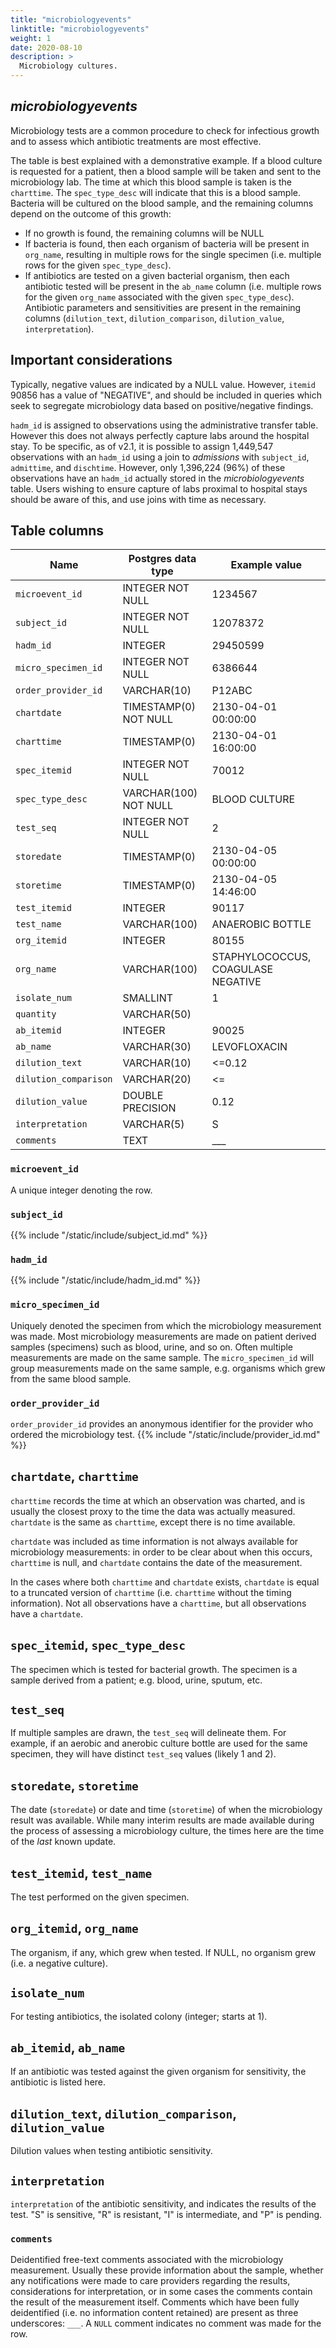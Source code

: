 ```yaml
---
title: "microbiologyevents"
linktitle: "microbiologyevents"
weight: 1
date: 2020-08-10
description: >
  Microbiology cultures.
---
```


## *microbiologyevents*

Microbiology tests are a common procedure to check for infectious growth and to assess which antibiotic treatments are most effective.

The table is best explained with a demonstrative example. If a blood culture is requested for a patient, then a blood sample will be taken and sent to the microbiology lab.
The time at which this blood sample is taken is the `charttime`.
The `spec_type_desc` will indicate that this is a blood sample.
Bacteria will be cultured on the blood sample, and the remaining columns depend on the outcome of this growth:

* If no growth is found, the remaining columns will be NULL
* If bacteria is found, then each organism of bacteria will be present in `org_name`, resulting in multiple rows for the single specimen (i.e. multiple rows for the given `spec_type_desc`).
* If antibiotics are tested on a given bacterial organism, then each antibiotic tested will be present in the `ab_name` column (i.e. multiple rows for the given `org_name` associated with the given `spec_type_desc`). Antibiotic parameters and sensitivities are present in the remaining columns (`dilution_text`, `dilution_comparison`, `dilution_value`, `interpretation`).

## Important considerations

Typically, negative values are indicated by a NULL value. However, `itemid` 90856 has a value of "NEGATIVE", and should be included in queries which seek to segregate microbiology data based on positive/negative findings.

`hadm_id` is assigned to observations using the administrative transfer table. However this does not always perfectly capture labs around the hospital stay.
To be specific, as of v2.1, it is possible to assign 1,449,547 observations with an `hadm_id` using a join to *admissions* with `subject_id`,  `admittime`, and `dischtime`. However, only 1,396,224 (96%) of these observations have an `hadm_id` actually stored in the *microbiologyevents* table. Users wishing to ensure capture of labs proximal to hospital stays should be aware of this, and use joins with time as necessary.

<!--

select 
  count(adm.hadm_id) as num_obs_in_hosp
  , count(me.subject_id) as num_obs_with_subject_id
  , count(me.hadm_id) as num_obs_with_hadm_id
  , count(me.hadm_id)*100.0/count(me.subject_id) as percent_obs_assigned_hadm_id
from hosp.admissions adm
left join hosp.microbiologyevents me
on adm.subject_id = me.subject_id
and me.charttime between adm.admittime and adm.dischtime
WHERE me.subject_id IS NOT NULL;

-->
## Table columns

Name | Postgres data type | Example value
---- | ---- | ----
`microevent_id` | INTEGER NOT NULL | 1234567
`subject_id` | INTEGER NOT NULL | 12078372
`hadm_id` | INTEGER | 29450599
`micro_specimen_id` | INTEGER NOT NULL | 6386644
`order_provider_id` | VARCHAR(10) | P12ABC
`chartdate` | TIMESTAMP(0) NOT NULL | 2130-04-01 00:00:00
`charttime` | TIMESTAMP(0) | 2130-04-01 16:00:00
`spec_itemid` | INTEGER NOT NULL | 70012
`spec_type_desc` | VARCHAR(100) NOT NULL | BLOOD CULTURE
`test_seq` | INTEGER NOT NULL | 2
`storedate` | TIMESTAMP(0) | 2130-04-05 00:00:00
`storetime` | TIMESTAMP(0) | 2130-04-05 14:46:00
`test_itemid` | INTEGER | 90117
`test_name` | VARCHAR(100) | ANAEROBIC BOTTLE
`org_itemid` | INTEGER | 80155
`org_name` | VARCHAR(100) | STAPHYLOCOCCUS, COAGULASE NEGATIVE
`isolate_num` | SMALLINT | 1
`quantity` | VARCHAR(50) | 
`ab_itemid` | INTEGER | 90025
`ab_name` | VARCHAR(30) | LEVOFLOXACIN
`dilution_text` | VARCHAR(10) | <=0.12
`dilution_comparison` | VARCHAR(20) | <=
`dilution_value` | DOUBLE PRECISION | 0.12
`interpretation` | VARCHAR(5) | S
`comments` | TEXT | ___

### `microevent_id`

A unique integer denoting the row.

### `subject_id`

{{% include "/static/include/subject_id.md" %}}

### `hadm_id`

{{% include "/static/include/hadm_id.md" %}}


### `micro_specimen_id`

Uniquely denoted the specimen from which the microbiology measurement was made. Most microbiology measurements are made on patient derived samples (specimens) such as blood, urine, and so on.
Often multiple measurements are made on the same sample. The `micro_specimen_id` will group measurements made on the same sample, e.g. organisms which grew from the same blood sample.

### `order_provider_id`

`order_provider_id` provides an anonymous identifier for the provider who ordered the microbiology test.
{{% include "/static/include/provider_id.md" %}}

## `chartdate`, `charttime`

`charttime` records the time at which an observation was charted, and is usually the closest proxy to the time the data was actually measured.
`chartdate` is the same as `charttime`, except there is no time available.

`chartdate` was included as time information is not always available for microbiology measurements: in order to be clear about when this occurs, `charttime` is null, and `chartdate` contains the date of the measurement.

In the cases where both `charttime` and `chartdate` exists, `chartdate` is equal to a truncated version of `charttime` (i.e. `charttime` without the timing information). Not all observations have a `charttime`, but all observations have a `chartdate`.

## `spec_itemid`, `spec_type_desc`

The specimen which is tested for bacterial growth.
The specimen is a sample derived from a patient; e.g. blood, urine, sputum, etc.

## `test_seq`

If multiple samples are drawn, the `test_seq` will delineate them. For example, if an aerobic and anerobic culture bottle are used for the same specimen, they will have distinct `test_seq` values (likely 1 and 2).

## `storedate`, `storetime`

The date (`storedate`) or date and time (`storetime`) of when the microbiology result was available. While many interim results are made available during the process of assessing a microbiology culture, the times here are the time of the *last* known update.

## `test_itemid`, `test_name`

The test performed on the given specimen.

## `org_itemid`, `org_name`

The organism, if any, which grew when tested. If NULL, no organism grew (i.e. a negative culture).

## `isolate_num`

For testing antibiotics, the isolated colony (integer; starts at 1).

## `ab_itemid`, `ab_name`

If an antibiotic was tested against the given organism for sensitivity, the antibiotic is listed here.

## `dilution_text`, `dilution_comparison`, `dilution_value`

Dilution values when testing antibiotic sensitivity.

## `interpretation`

`interpretation` of the antibiotic sensitivity, and indicates the results of the test. "S" is sensitive, "R" is resistant, "I" is intermediate, and "P" is pending.

### `comments`

Deidentified free-text comments associated with the microbiology measurement. Usually these provide information about the sample, whether any notifications were made to care providers regarding the results, considerations for interpretation, or in some cases the comments contain the result of the measurement itself. Comments which have been fully deidentified (i.e. no information content retained) are present as three underscores: `___`. A `NULL` comment indicates no comment was made for the row.
